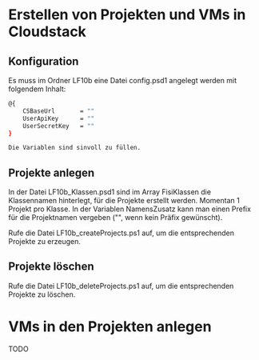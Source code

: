 # Erstellen von Projekten und VMs in Cloudstack
## Konfiguration
Es muss im Ordner LF10b eine Datei config.psd1 angelegt werden mit folgendem Inhalt:

``` bash
@{
    CSBaseUrl       = ""
    UserApiKey      = ""
    UserSecretKey   = ""
}

Die Variablen sind sinvoll zu füllen.
``` 

## Projekte anlegen
In der Datei LF10b_Klassen.psd1 sind im Array FisiKlassen die Klassennamen hinterlegt, für die Projekte erstellt werden. Momentan 1 Projekt pro Klasse.
In der Variablen NamensZusatz kann man einen Prefix für die Projektnamen vergeben  ("", wenn kein Präfix gewünscht).

Rufe die Datei LF10b_createProjects.ps1 auf, um die entsprechenden Projekte zu erzeugen.

## Projekte löschen
Rufe die Datei LF10b_deleteProjects.ps1 auf, um die entsprechenden Projekte zu löschen.

# VMs in den Projekten anlegen
TODO
